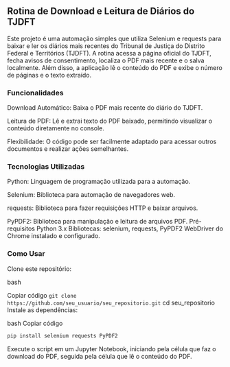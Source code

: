 ## Rotina de Download e Leitura de Diários do TJDFT
Este projeto é uma automação simples que utiliza Selenium e requests para baixar e ler os diários mais recentes do Tribunal de Justiça do Distrito Federal e Territórios (TJDFT). A rotina acessa a página oficial do TJDFT, fecha avisos de consentimento, localiza o PDF mais recente e o salva localmente. Além disso, a aplicação lê o conteúdo do PDF e exibe o número de páginas e o texto extraído.

### Funcionalidades
Download Automático: Baixa o PDF mais recente do diário do TJDFT.

Leitura de PDF: Lê e extrai texto do PDF baixado, permitindo visualizar o conteúdo diretamente no console.

Flexibilidade: O código pode ser facilmente adaptado para acessar outros documentos e realizar ações semelhantes.

### Tecnologias Utilizadas
Python: Linguagem de programação utilizada para a automação.

Selenium: Biblioteca para automação de navegadores web.

requests: Biblioteca para fazer requisições HTTP e baixar arquivos.

PyPDF2: Biblioteca para manipulação e leitura de arquivos PDF.
Pré-requisitos
Python 3.x
Bibliotecas: selenium, requests, PyPDF2
WebDriver do Chrome instalado e configurado.


### Como Usar
Clone este repositório:

bash

Copiar código
``git clone https://github.com/seu_usuario/seu_repositorio.git``
cd seu_repositorio
Instale as dependências:

bash
Copiar código
```python
pip install selenium requests PyPDF2
```
Execute o script em um Jupyter Notebook, iniciando pela célula que faz o download do PDF, seguida pela célula que lê o conteúdo do PDF.
